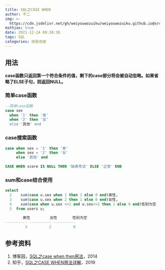 ```yaml
---
title: SQL之CASE WHEN
author: 不二
img: >-
  https://cdn.jsdelivr.net/gh/weiyouwozuiku/weiyouwozuiku.github.io@src/source/_posts/PageImg/经验总结/SQL之CASE-WHEN.jpg
mathjax: true
date: 2021-12-24 09:28:38
tags: SQL
categories: 经验总结
---
```


## 用法

**case函数只返回第一个符合条件的值，剩下的case部分将会被自动忽略。如果省略了ELSE子句，则返回NULL。**

### 简单case函数

```sql
--简单case函数
case sex
  when '1' then '男'
  when '2' then '女’
  else '其他' end
```

###  case搜索函数

```sql
case when sex = '1' then '男'
     when sex = '2' then '女'
     else '其他' end  
     
CASE WHEN score IS NULL THEN '缺席考试' ELSE '正常' END
```

### sum和case结合使用

```sql
select
  2    sum(case u.sex when 1 then 1 else 0 end)男性,
  3    sum(case u.sex when 2 then 1 else 0 end)女性,
  4    sum(case when u.sex <>1 and u.sex<>2 then 1 else 0 end)性别为空
  5  from users u;
 
        男性         女性       性别为空
---------- ---------- ----------
         3          2          0
```



## 参考资料

1. 博客园，[SQL之case when then用法](https://www.cnblogs.com/Richardzhu/p/3571670.html)，2014
2. 知乎，[SQL之CASE WHEN用法详解](https://zhuanlan.zhihu.com/p/63333847)，2019
